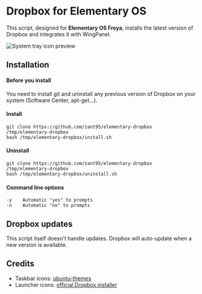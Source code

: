# Dropbox for Elementary OS
This script, designed for **Elementary OS Freya**, installs the latest version of Dropbox and integrates it with WingPanel.

![System tray icon preview](http://i.imgur.com/hw3iHKK.png)

## Installation
#### Before you install
You need to install git and uninstall any previous version of Dropbox on your system (Software Center, apt-get...).

#### Install
	git clone https://github.com/zant95/elementary-dropbox /tmp/elementary-dropbox
	bash /tmp/elementary-dropbox/install.sh

#### Uninstall
	git clone https://github.com/zant95/elementary-dropbox /tmp/elementary-dropbox
	bash /tmp/elementary-dropbox/uninstall.sh

#### Command line options
	-y    Automatic "yes" to prompts
	-n    Automatic "no" to prompts

## Dropbox updates
This script itself doesn't handle updates. Dropbox will auto-update when a new version is available.

## Credits
* Taskbar icons: [ubuntu-themes](https://launchpad.net/ubuntu-themes)
* Launcher icons: [official Dropbox installer](https://linux.dropbox.com/packages)
